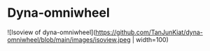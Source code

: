 # Dyna-omniwheel


![Isoview of dyna-omniwheel](https://github.com/TanJunKiat/dyna-omniwheel/blob/main/images/isoview.jpeg  | width=100)
